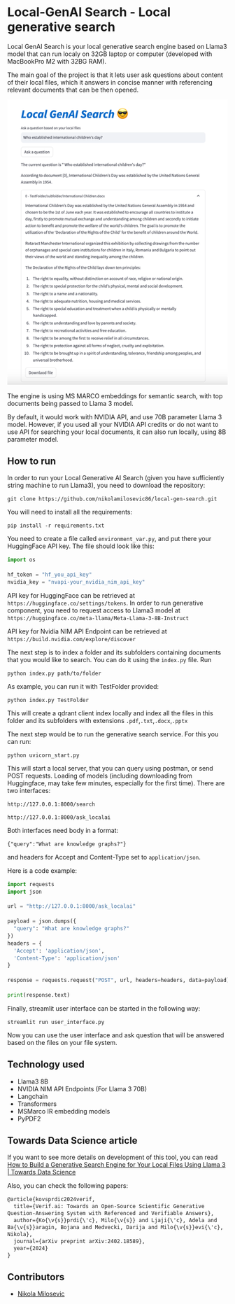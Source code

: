 # Local-GenAI Search - Local generative search

Local GenAI Search is your local generative search engine 
based on Llama3 model that can run localy on 32GB 
laptop or computer (developed with MacBookPro M2 with 32BG RAM).

The main goal of the project is that it lets user ask questions 
about content of their local files, which it answers in 
concise manner with referencing relevant documents that can be 
then opened. 

![img.png](img.png)

The engine is using MS MARCO embeddings for semantic search,
with top documents being passed to  Llama 3 model. 

By default, it would work with NVIDIA API, and use 70B parameter Llama 3 
model. However, if you used all your NVIDIA API credits or 
do not want to use API for searching your local documents, 
it can also run locally, using 8B parameter model. 


## How to run

In order to run your Local Generative AI Search (given you have sufficiently string machine to run Llama3), you need to 
download the repository:

````
git clone https://github.com/nikolamilosevic86/local-gen-search.git
````
You will need to install all the requirements:
```commandline
pip install -r requirements.txt
```

You need to create a file called ``environment_var.py``, and put there
your HuggingFace API key. The file should look like this:

```python
import os

hf_token = "hf_you_api_key"
nvidia_key = "nvapi-your_nvidia_nim_api_key"
```

API key for HuggingFace can be retrieved at ``https://huggingface.co/settings/tokens``.
In order to run generative component, you need to request
access to Llama3 model at ```https://huggingface.co/meta-llama/Meta-Llama-3-8B-Instruct```

API key for Nvidia NIM API Endpoint can be retrieved at ```https://build.nvidia.com/explore/discover```

The next step is to index a folder and its subfolders containing
documents that you would like to search. You can do it using
the ``index.py`` file. Run

```commandline
python index.py path/to/folder
```
As example, you can run it with TestFolder provided:
```commandline
python index.py TestFolder
```
This will create a qdrant client index locally and index all the files
in this folder and its subfolders with extensions ```.pdf```,```.txt```,```.docx```,```.pptx```

The next step would be to run the generative search service.
For this you can run:

```commandline
python uvicorn_start.py
```

This will start a local server, that you can query using postman, 
or send POST requests. Loading of models (including 
downloading from Huggingface, may take few minutes, 
especially for the first time). There are two interfaces:
```commandline
http://127.0.0.1:8000/search
```

```commandline
http://127.0.0.1:8000/ask_localai
```

Both interfaces need body in a format:

```commandline
{"query":"What are knowledge graphs?"}
```
and headers for Accept and Content-Type set to ``application/json``.

Here is a code example:

```python
import requests
import json

url = "http://127.0.0.1:8000/ask_localai"

payload = json.dumps({
  "query": "What are knowledge graphs?"
})
headers = {
  'Accept': 'application/json',
  'Content-Type': 'application/json'
}

response = requests.request("POST", url, headers=headers, data=payload)

print(response.text)
```
Finally, streamlit user interface can be started in the following way:
```commandline
streamlit run user_interface.py
```

Now you can use the user interface and ask question that will be 
answered based on the files on your file system.

## Technology used

- Llama3 8B
- NVIDIA NIM API Endpoints (For Llama 3 70B)
- Langchain
- Transformers
- MSMarco IR embedding models
- PyPDF2

## Towards Data Science article
If you want to see more details on development of this tool, you can read 
[How to Build a Generative Search Engine for Your Local Files Using Llama 3 | Towards Data Science](https://towardsdatascience.com/how-to-build-a-generative-search-engine-for-your-local-files-using-llama-3-399551786965)

Also, you can check the following papers:
```
@article{kovsprdic2024verif,
  title={Verif.ai: Towards an Open-Source Scientific Generative Question-Answering System with Referenced and Verifiable Answers},
  author={Ko{\v{s}}prdi{\'c}, Milo{\v{s}} and Ljaji{\'c}, Adela and Ba{\v{s}}aragin, Bojana and Medvecki, Darija and Milo{\v{s}}evi{\'c}, Nikola},
  journal={arXiv preprint arXiv:2402.18589},
  year={2024}
}
```


## Contributors

* [Nikola Milosevic](https://github.com/nikolamilosevic86)